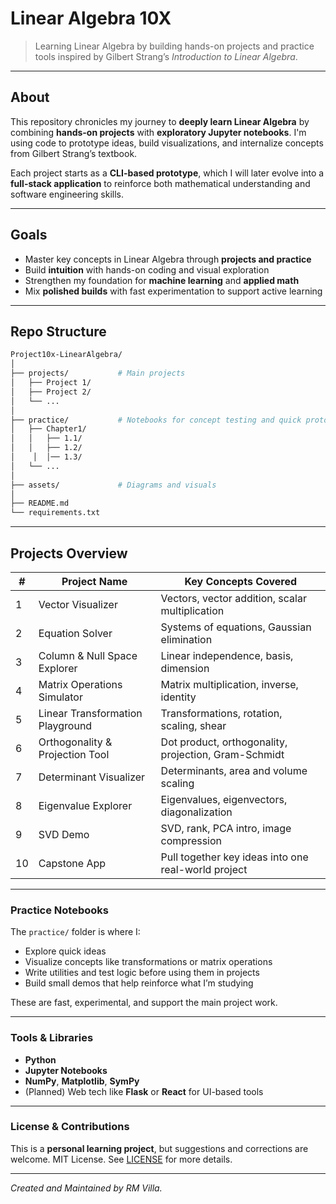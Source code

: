 # Linear Algebra 10X

> Learning Linear Algebra by building hands-on projects and practice tools inspired by Gilbert Strang’s *Introduction to Linear Algebra*.


---


## About

This repository chronicles my journey to **deeply learn Linear Algebra** by combining **hands-on projects** with **exploratory Jupyter notebooks**. I'm using code to prototype ideas, build visualizations, and internalize concepts from Gilbert Strang’s textbook.

Each project starts as a **CLI-based prototype**, which I will later evolve into a **full-stack application** to reinforce both mathematical understanding and software engineering skills.


---

## Goals

* Master key concepts in Linear Algebra through **projects and practice**
* Build **intuition** with hands-on coding and visual exploration
* Strengthen my foundation for **machine learning** and **applied math**
* Mix **polished builds** with fast experimentation to support active learning

---

## Repo Structure

```bash
Project10x-LinearAlgebra/
│
├── projects/           # Main projects
│   ├── Project 1/
│   ├── Project 2/
│   └── ...
│
├── practice/           # Notebooks for concept testing and quick prototypes
│   ├── Chapter1/
│   │   ├── 1.1/
│   │   ├── 1.2/
│    │  │── 1.3/
│   └── ...
│
├── assets/             # Diagrams and visuals
│
├── README.md
└── requirements.txt
````

---

## Projects Overview

|#|Project Name|Key Concepts Covered|
|---|---|---|
|1|Vector Visualizer|Vectors, vector addition, scalar multiplication|
|2|Equation Solver|Systems of equations, Gaussian elimination|
|3|Column & Null Space Explorer|Linear independence, basis, dimension|
|4|Matrix Operations Simulator|Matrix multiplication, inverse, identity|
|5|Linear Transformation Playground|Transformations, rotation, scaling, shear|
|6|Orthogonality & Projection Tool|Dot product, orthogonality, projection, Gram-Schmidt|
|7|Determinant Visualizer|Determinants, area and volume scaling|
|8|Eigenvalue Explorer|Eigenvalues, eigenvectors, diagonalization|
|9|SVD Demo|SVD, rank, PCA intro, image compression|
|10|Capstone App|Pull together key ideas into one real-world project|

---

### Practice Notebooks

The `practice/` folder is where I:

- Explore quick ideas
- Visualize concepts like transformations or matrix operations
- Write utilities and test logic before using them in projects
- Build small demos that help reinforce what I’m studying

These are fast, experimental, and support the main project work. 

---

### Tools & Libraries

- **Python** 
- **Jupyter Notebooks**
- **NumPy**, **Matplotlib**, **SymPy**
- (Planned) Web tech like **Flask** or **React** for UI-based tools
    

---


### License & Contributions


This is a **personal learning project**, but suggestions and corrections are welcome.
MIT License. See [LICENSE](https://en.wikipedia.org/wiki/MIT_License) for more details.

---

_Created and Maintained by RM Villa._
